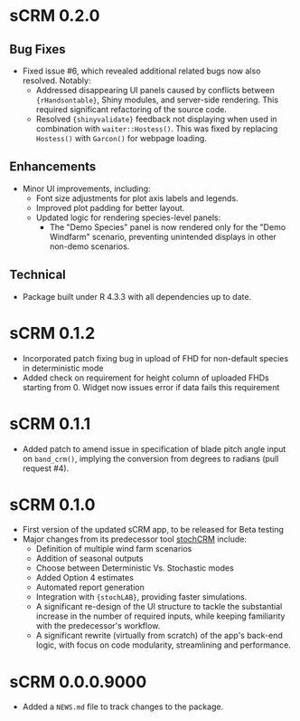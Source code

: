 # sCRM 0.2.0

## Bug Fixes

- Fixed issue #6, which revealed additional related bugs now also resolved. Notably:
  - Addressed disappearing UI panels caused by conflicts between `{rHandsontable}`, 
  Shiny modules, and server-side rendering. This required significant refactoring 
  of the source code.
  - Resolved `{shinyvalidate}` feedback not displaying when used in combination 
  with `waiter::Hostess()`. This was fixed by replacing `Hostess()` with `Garcon()`
  for webpage loading.

## Enhancements

- Minor UI improvements, including:
  - Font size adjustments for plot axis labels and legends.
  - Improved plot padding for better layout.
  - Updated logic for rendering species-level panels:
    - The "Demo Species" panel is now rendered only for the "Demo Windfarm" 
    scenario, preventing unintended displays in other non-demo scenarios.

## Technical
- Package built under R 4.3.3 with all dependencies up to date.
    



# sCRM 0.1.2
- Incorporated patch fixing bug in upload of FHD for non-default species in deterministic mode
- Added check on requirement for height column of uploaded FHDs starting from 0. Widget now issues error if data fails this requirement

# sCRM 0.1.1
- Added patch to amend issue in specification of blade pitch angle input on 
`band_crm()`, implying the conversion from degrees to radians (pull request #4).

# sCRM 0.1.0
- First version of the updated sCRM app, to be released for Beta testing
- Major changes from its predecessor tool [stochCRM](https://github.com/dmpstats/stochCRM) include:
  - Definition of multiple wind farm scenarios
  - Addition of seasonal outputs
  - Choose between Deterministic Vs. Stochastic modes
  - Added Option 4 estimates
  - Automated report generation
  - Integration with `{stochLAB}`, providing faster simulations.
  - A significant re-design of the UI structure to tackle the substantial
  increase in the number of required inputs, while keeping familiarity with the
  predecessor's workflow.
  - A significant rewrite (virtually from scratch) of the app's back-end logic,
  with focus on code modularity, streamlining and performance.

# sCRM 0.0.0.9000

* Added a `NEWS.md` file to track changes to the package.
